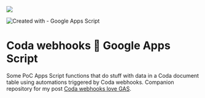 ![](https://user-images.githubusercontent.com/12829262/171039828-42852f35-a20e-46f0-9f65-40043532df26.png)

![Created with - Google Apps Script](https://img.shields.io/static/v1?label=Created+with&message=Google+Apps+Script&color=blue)

# Coda webhooks 💙 Google Apps Script

Some PoC Apps Script functions that do stuff with data in a Coda document table using automations triggered by Coda webhooks. Companion repository for my post [Coda webhooks love GAS](https://pablofelip.online/coda-webhooks-love-apps-script/).
